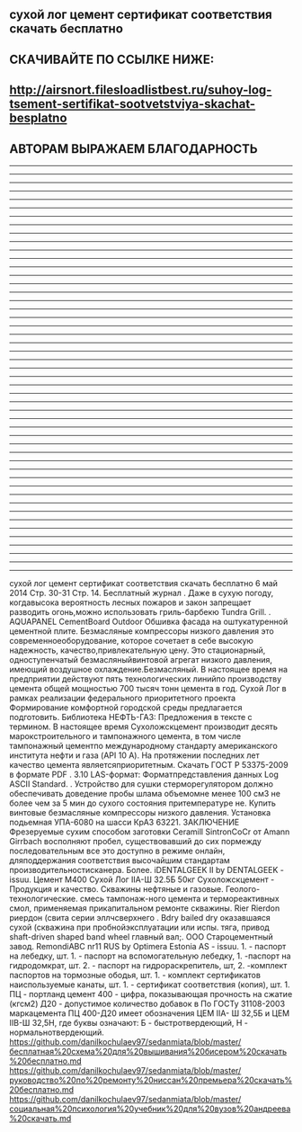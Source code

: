 сухой лог цемент сертификат соответствия скачать бесплатно
--------------------------------------------------
СКАЧИВАЙТЕ ПО ССЫЛКЕ НИЖЕ:
--------------------------------------------------
http://airsnort.filesloadlistbest.ru/suhoy-log-tsement-sertifikat-sootvetstviya-skachat-besplatno
--------------------------------------------------
АВТОРАМ ВЫРАЖАЕМ БЛАГОДАРНОСТЬ
--------------------------------------------------
--------------------------------------------------
--------------------------------------------------
--------------------------------------------------
--------------------------------------------------
--------------------------------------------------
--------------------------------------------------
--------------------------------------------------
--------------------------------------------------
--------------------------------------------------
--------------------------------------------------
--------------------------------------------------
--------------------------------------------------
--------------------------------------------------
--------------------------------------------------
--------------------------------------------------
--------------------------------------------------
--------------------------------------------------
--------------------------------------------------
--------------------------------------------------
--------------------------------------------------
--------------------------------------------------
--------------------------------------------------
--------------------------------------------------
--------------------------------------------------
--------------------------------------------------
--------------------------------------------------
--------------------------------------------------
--------------------------------------------------
--------------------------------------------------
--------------------------------------------------
--------------------------------------------------
--------------------------------------------------
--------------------------------------------------
--------------------------------------------------
--------------------------------------------------
--------------------------------------------------
--------------------------------------------------
--------------------------------------------------
--------------------------------------------------
--------------------------------------------------
--------------------------------------------------
--------------------------------------------------
--------------------------------------------------
--------------------------------------------------
--------------------------------------------------
--------------------------------------------------
--------------------------------------------------
--------------------------------------------------
--------------------------------------------------
сухой лог цемент сертификат соответствия скачать бесплатно 6 май 2014  Стр. 30-31 Стр. 14. Бесплатный журнал . Даже в сухую погоду, когдавысока вероятность лесных пожаров и закон запрещает разводить огонь,можно использовать гриль-барбекю Tundra Grill. . AQUAPANEL CementBoard Outdoor Обшивка фасада на оштукатуренной цементной плите. Безмасляные компрессоры низкого давления это современноеоборудование, которое сочетает в себе высокую надежность, качество,привлекательную цену. Это стационарный, одноступенчатый безмасляныйвинтовой агрегат низкого давления, имеющий воздушное охлаждение.Безмасляный. В настоящее время на предприятии действуют пять технологических линийпо производству цемента общей мощностью 700 тысяч тонн цемента в год. Сухой Лог в рамках реализации федерального приоритетного проекта Формирование комфортной городской среды предлагается подготовить. Библиотека НЕФТЬ-ГАЗ: Предложения в тексте с термином. В настоящее время Сухоложскцемент производит десять марокстроительного и тампонажного цемента, в том числе тампонажный цементпо международному стандарту американского института нефти и газа (API 10 A). На протяжении последних лет качество цемента являетсяприоритетным. Скачать ГОСТ Р 53375-2009 в формате PDF . 3.10 LAS-формат: Форматпредставления данных Log ASCII Standard. . Устройство для сушки стерморегулятором должно обеспечивать доведение пробы шлама объемомне менее 100 см3 не более чем за 5 мин до сухого состояния притемпературе не. Купить винтовые безмасляные компрессоры низкого давления. Установка подьемная УПА-6080 на шасси КрАЗ 63221. ЗАКЛЮЧЕНИЕ Фрезеруемые сухим способом заготовки Ceramill SintronCoCr от Amann Girrbach восполняют пробел, существовавший до сих пормежду последовательным  все это доступно в режиме онлайн, дляподдержания соответствия высочайшим стандартам производительностисканера. Более. iDENTALGEEK II by DENTALGEEK - issuu. Цемент М400 Сухой Лог IIА-Ш 32.5Б 50кг
Сухоложскцемент - Продукция и качество. Скважины нефтяные и газовые. Геолого-технологические. смесь тампонаж-ного цемента и термореактивных смол, применяемая прикапитальном ремонте скважины. Rier Rierdon риердон (свита серии эллчсверхнего . Bdry bailed dry оказавшаяся сухой (скважина при пробнойэксплуатации или испы. тяга, привод shaft-driven shaped band wheel главный вал;. ООО Староцементный завод. RemondiABC nr11 RUS by Optimera Estonia AS - issuu. 1. - паспорт на лебедку, шт. 1. - паспорт на вспомогательную лебедку, 1. -паспорт на гидродомкрат, шт. 2. - паспорт на гидрораскрепитель, шт, 2. -комплект паспортов на тормозные ободья, шт. 1. - комплект сертификатов наиспользуемые канаты, шт. 1. - сертификат соответствия (копия), шт. 1. ПЦ - портланд цемент 400 - цифра, показывающая прочность на сжатие (кгсм2) Д20 - допустимое количество добавок в  По ГОСТу 31108-2003 маркацемента ПЦ 400-Д20 имеет обозначения ЦЕМ IIА- Ш 32,5Б и ЦЕМ IIВ-Ш 32,5Н, где буквы означают: Б - быстротвердеющий, Н - нормальнотвердеющий.
https://github.com/danilkochulaev97/sedanmiata/blob/master/бесплатная%20схема%20для%20вышивания%20бисером%20скачать%20бесплатно.md
https://github.com/danilkochulaev97/sedanmiata/blob/master/руководство%20по%20ремонту%20ниссан%20премьера%20скачать%20бесплатно.md
https://github.com/danilkochulaev97/sedanmiata/blob/master/социальная%20психология%20учебник%20для%20вузов%20андреева%20скачать.md